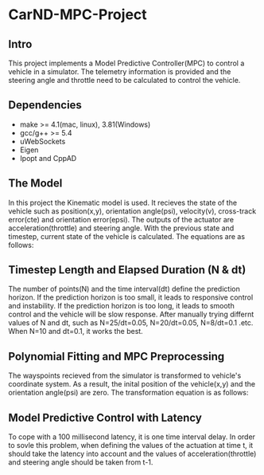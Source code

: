 # CarND-MPC-Project

## Intro
This project implements a Model Predictive Controller(MPC) to control a vehicle in a simulator. The telemetry information is provided and the steering angle and throttle need to be calculated to control the vehicle.

## Dependencies
* make >= 4.1(mac, linux), 3.81(Windows)              
* gcc/g++ >= 5.4       
* uWebSockets
* Eigen
* Ipopt and CppAD

## The Model
In this project the Kinematic model is used. It recieves the state of the vehicle such as position(x,y), orientation angle(psi), velocity(v), cross-track error(cte) and orientation error(epsi). The outputs of the actuator are acceleration(throttle) and steering angle. With the previous state and timestep, current state of the vehicle is calculated. The equations are as follows:                                                                        




## Timestep Length and Elapsed Duration (N & dt)
The number of points(N) and the time interval(dt) define the prediction horizon. If the prediction horizon is too small, it leads to responsive control and instability. If the prediction horizon is too long, it leads to smooth control and the vehicle will be slow response. After manually trying differnt values of N and dt, such as N=25/dt=0.05, N=20/dt=0.05, N=8/dt=0.1 .etc. When N=10 and dt=0.1, it works the best. 


## Polynomial Fitting and MPC Preprocessing
The wayspoints recieved from the simulator is transformed to vehicle's coordinate system. As a result, the inital position of the vehicle(x,y) and the orientation angle(psi) are zero. The transformation equation is as follows:



## Model Predictive Control with Latency
To cope with a 100 millisecond latency, it is one time interval delay. In order to sovle this problem, when defining the values of the actuation at time t, it should take the latency into account and the values of acceleration(throttle) and steering angle should be taken from t-1.


